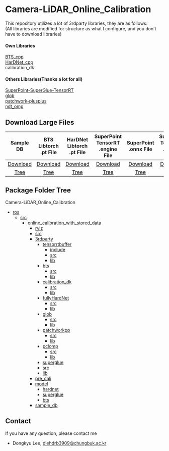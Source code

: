 # Camera-LiDAR_Online_Calibration

This repository utilizes a lot of 3rdparty libraries, they are as follows.  
(All libraries are modified for structure as what I configure, and you don't have to download libraries)  
#### Own Libraries
[BTS_cpp](https://github.com/PigBroA/BTS_cpp)  
[HarDNet_cpp](https://github.com/PigBroA/HarDNet_cpp)  
calibration_dk  
#### Others Libraries(Thanks a lot for all)
[SuperPoint-SuperGlue-TensorRT](https://github.com/yuefanhao/SuperPoint-SuperGlue-TensorRT)  
[glob](https://github.com/p-ranav/glob)  
[patchwork-plusplus](https://github.com/url-kaist/patchwork-plusplus)  
[ndt_omp](https://github.com/koide3/ndt_omp)  

## Download Large Files
| Sample DB | BTS Libtorch .pt File | HarDNet Libtorch .pt File | SuperPoint TensorRT .engine File | SuperPoint .onnx File | SuperGlue TensorRT .engine File | SuperGlue .onnx File |
| :---: | :---: | :---: | :---: | :---: | :---: | :---: |
| [Download](https://o365cbnu-my.sharepoint.com/:u:/g/personal/2019132001_cbnu_ac_kr/EZ3XaZ393nJJmI7WITic5xwB6bIfqD2ghS2A5be7KBoQBQ?e=TC3Ohp) | [Download](https://o365cbnu-my.sharepoint.com/:u:/g/personal/2019132001_cbnu_ac_kr/ES0GPFV8I8pHnr8LmZd_I3ABNgdrchMxoSgWl248G39EtA?e=eqlknF) | [Download](https://o365cbnu-my.sharepoint.com/:u:/g/personal/2019132001_cbnu_ac_kr/EQjpX7EyELZLsphyej7jbUYBI3rRHNbbkP65s5hLL8BTuw?e=pXwxeA) | [Download](https://o365cbnu-my.sharepoint.com/:u:/g/personal/2019132001_cbnu_ac_kr/EWZT_efATpZIuv4zKpcX8c0B8uIoeBMZ1cdj8_tQm-x3FA?e=XeN52B) | [Download](https://o365cbnu-my.sharepoint.com/:u:/g/personal/2019132001_cbnu_ac_kr/ESfj4wqqV5VCpNI-kw9YzAUBzyLwPHPIDeCM_isO9LjVGw?e=FVlQ1s) | [Download](https://o365cbnu-my.sharepoint.com/:u:/g/personal/2019132001_cbnu_ac_kr/Ee4PDVASK2dDtG_E0qZ2IV8B_X2vASLWCAe1q7UBlXHYMQ?e=XyzM9J) | [Download](https://o365cbnu-my.sharepoint.com/:u:/g/personal/2019132001_cbnu_ac_kr/EYAAt5tgwuhNvIIiQ5fokOoB6gNk8561mlBu-hMv9BfwnQ?e=PBTPrJ) |
| [Tree](./ros/src/online_calibration_with_stored_data/sample_db) | [Tree](./ros/src/online_calibration_with_stored_data/model/bts) | [Tree](./ros/src/online_calibration_with_stored_data/model/hardnet) | [Tree](./ros/src/online_calibration_with_stored_data/model/superglue) | [Tree](./ros/src/online_calibration_with_stored_data/model/superglue) | [Tree](./ros/src/online_calibration_with_stored_data/model/superglue) | [Tree](./ros/src/online_calibration_with_stored_data/model/superglue) |

## Package Folder Tree
Camera-LiDAR_Online_Calibration
 * [ros](./ros)
     * [src](./ros/src)
         * [online_calibration_with_stored_data](./ros/src/online_calibration_with_stored_data)
             * [rviz](./ros/src/online_calibration_with_stored_data/rviz)
             * [src](./ros/src/online_calibration_with_stored_data/src)
             * [3rdparty](./ros/src/online_calibration_with_stored_data/3rdparty)
               * [tensorrtbuffer](./ros/src/online_calibration_with_stored_data/3rdparty/tensorrtbuffer)
                 * [include](./ros/src/online_calibration_with_stored_data/3rdparty/tensorrtbuffer/include)
                 * [src](./ros/src/online_calibration_with_stored_data/3rdparty/tensorrtbuffer/src)
                 * [lib](./ros/src/online_calibration_with_stored_data/3rdparty/tensorrtbuffer/lib)
               * [bts](./ros/src/online_calibration_with_stored_data/3rdparty/bts)
                 * [src](./ros/src/online_calibration_with_stored_data/3rdparty/bts/src)
                 * [lib](./ros/src/online_calibration_with_stored_data/3rdparty/bts/lib)
               * [calibration_dk](./ros/src/online_calibration_with_stored_data/3rdparty/calibration_dk)
                 * [src](./ros/src/online_calibration_with_stored_data/3rdparty/calibration_dk/src)
                 * [lib](./ros/src/online_calibration_with_stored_data/3rdparty/calibration_dk/lib)
               * [fullyHardNet](./ros/src/online_calibration_with_stored_data/3rdparty/fullyHardNet)
                 * [src](./ros/src/online_calibration_with_stored_data/3rdparty/fullyHardNet/src)
                 * [lib](./ros/src/online_calibration_with_stored_data/3rdparty/fullyHardNet/lib)
               * [glob](./ros/src/online_calibration_with_stored_data/3rdparty/glob)
                 * [src](./ros/src/online_calibration_with_stored_data/3rdparty/glob/src)
                 * [lib](./ros/src/online_calibration_with_stored_data/3rdparty/glob/lib)
               * [patchworkpp](./ros/src/online_calibration_with_stored_data/3rdparty/patchworkpp)
                 * [src](./ros/src/online_calibration_with_stored_data/3rdparty/patchworkpp/src)
                 * [lib](./ros/src/online_calibration_with_stored_data/3rdparty/patchworkpp/lib)
               * [pclomp](./ros/src/online_calibration_with_stored_data/3rdparty/pclomp)
                 * [src](./ros/src/online_calibration_with_stored_data/3rdparty/pclomp/src)
                 * [lib](./ros/src/online_calibration_with_stored_data/3rdparty/pclomp/lib)
               * [superglue](./ros/src/online_calibration_with_stored_data/3rdparty/superglue)
               * [src](./ros/src/online_calibration_with_stored_data/3rdparty/superglue/src)
               * [lib](./ros/src/online_calibration_with_stored_data/3rdparty/superglue/lib)
             * [pre_cali](./ros/src/online_calibration_with_stored_data/pre_cali)
             * [model](./ros/src/online_calibration_with_stored_data/model)
               * [hardnet](./ros/src/online_calibration_with_stored_data/model/hardnet)
               * [superglue](./ros/src/online_calibration_with_stored_data/model/superglue)
               * [bts](./ros/src/online_calibration_with_stored_data/model/bts)
             * [sample_db](./ros/src/online_calibration_with_stored_data/sample_db)

## Contact
If you have any question, please contact me
 * Dongkyu Lee, dlehdrb3909@chungbuk.ac.kr
